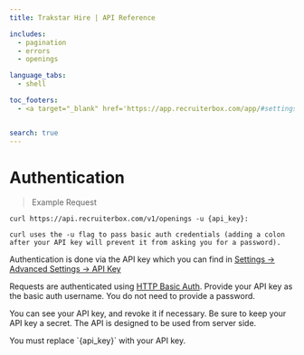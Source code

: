 ```yaml
---
title: Trakstar Hire | API Reference

includes:
  - pagination
  - errors
  - openings

language_tabs:
  - shell

toc_footers:
  - <a target="_blank" href='https://app.recruiterbox.com/app/#settings/api-key/'>Generate API Key</a>


search: true
---
```


# Authentication

> Example Request

```shell
curl https://api.recruiterbox.com/v1/openings -u {api_key}:

curl uses the -u flag to pass basic auth credentials (adding a colon after your API key will prevent it from asking you for a password).

```

Authentication is done via the API key which you can find in <a href="https://app.recruiterbox.com/app/#settings/api-key/" target="_blank">Settings -> Advanced Settings -> API Key</a>

Requests are authenticated using <a href="http://en.wikipedia.org/wiki/Basic_access_authentication" target="_blank">HTTP Basic Auth</a>. Provide your API key as the basic auth username. You do not need to provide a password.

You can see your API key, and revoke it if necessary. Be sure to keep your API key a secret. The API is designed to be used from server side.


<aside class="notice">
You must replace `{api_key}` with your API key.
</aside>
